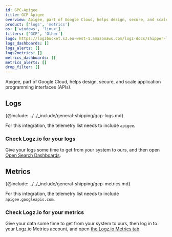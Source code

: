 ```yaml
---
id: GPC-Apigee
title: GCP Apigee
overview: Apigee, part of Google Cloud, helps design, secure, and scale application programming interfaces (APIs). Telegraf is a plug-in driven server agent for collecting and sending metrics and events from databases, systems and IoT sensors.
product: ['logs', 'metrics']
os: ['windows', 'linux']
filters: ['GCP', 'Other']
logo: https://logzbucket.s3.eu-west-1.amazonaws.com/logz-docs/shipper-logos/apigee.png
logs_dashboards: []
logs_alerts: []
logs2metrics: []
metrics_dashboards: []
metrics_alerts: []
drop_filter: []
---
```


Apigee, part of Google Cloud, helps design, secure, and scale application programming interfaces (APIs). 

## Logs

{@include: ../../_include/general-shipping/gcp-logs.md}  

For this integration, the telemetry list needs to include `apigee`.

### Check Logz.io for your logs

Give your logs some time to get from your system to ours, and then open [Open Search Dashboards](https://app.logz.io/#/dashboard/osd).

## Metrics

{@include: ../../_include/general-shipping/gcp-metrics.md}

For this integration, the telemetry list needs to include `apigee.googleapis.com`.

### Check Logz.io for your metrics

Give your data some time to get from your system to ours, then log in to your Logz.io Metrics account, and open [the Logz.io Metrics tab](https://app.logz.io/#/dashboard/metrics/).